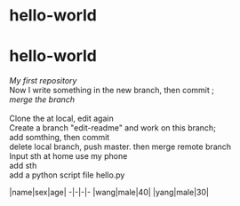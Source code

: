 hello-world
===========

# hello-world<br>
*My first repository*  
Now I write something in the new branch, then commit ;<br>
*merge the branch*<br>  
Clone the  at local, edit again<br>
Create a branch "edit-readme" and work on this branch;<br>
add somthing, then commit<br>
delete local branch, push master. then merge remote branch<br>
Input sth at home use my phone<br>
add sth<br>
add a python script file hello.py<br>


|name|sex|age|
-|-|-|-
|wang|male|40|
|yang|male|30|
